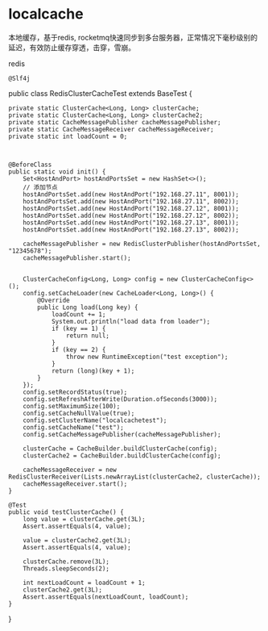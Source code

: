 # localcache
本地缓存，基于redis, rocketmq快速同步到多台服务器，正常情况下毫秒级别的延迟，有效防止缓存穿透，击穿，雪崩。

redis

    @Slf4j
public class RedisClusterCacheTest extends BaseTest {

    private static ClusterCache<Long, Long> clusterCache;
    private static ClusterCache<Long, Long> clusterCache2;
    private static CacheMessagePublisher cacheMessagePublisher;
    private static CacheMessageReceiver cacheMessageReceiver;
    private static int loadCount = 0;



    @BeforeClass
    public static void init() {
        Set<HostAndPort> hostAndPortsSet = new HashSet<>();
        // 添加节点
        hostAndPortsSet.add(new HostAndPort("192.168.27.11", 8001));
        hostAndPortsSet.add(new HostAndPort("192.168.27.11", 8002));
        hostAndPortsSet.add(new HostAndPort("192.168.27.12", 8001));
        hostAndPortsSet.add(new HostAndPort("192.168.27.12", 8002));
        hostAndPortsSet.add(new HostAndPort("192.168.27.13", 8001));
        hostAndPortsSet.add(new HostAndPort("192.168.27.13", 8002));

        cacheMessagePublisher = new RedisClusterPublisher(hostAndPortsSet, "12345678");
        cacheMessagePublisher.start();


        ClusterCacheConfig<Long, Long> config = new ClusterCacheConfig<>();
        config.setCacheLoader(new CacheLoader<Long, Long>() {
            @Override
            public Long load(Long key) {
                loadCount += 1;
                System.out.println("load data from loader");
                if (key == 1) {
                    return null;
                }
                if (key == 2) {
                    throw new RuntimeException("test exception");
                }
                return (long)(key + 1);
            }
        });
        config.setRecordStatus(true);
        config.setRefreshAfterWrite(Duration.ofSeconds(3000));
        config.setMaximumSize(100);
        config.setCacheNullValue(true);
        config.setClusterName("localcachetest");
        config.setCacheName("test");
        config.setCacheMessagePublisher(cacheMessagePublisher);

        clusterCache = CacheBuilder.buildClusterCache(config);
        clusterCache2 = CacheBuilder.buildClusterCache(config);

        cacheMessageReceiver = new RedisClusterReceiver(Lists.newArrayList(clusterCache2, clusterCache));
        cacheMessageReceiver.start();
    }

    @Test
    public void testClusterCache() {
        long value = clusterCache.get(3L);
        Assert.assertEquals(4, value);

        value = clusterCache2.get(3L);
        Assert.assertEquals(4, value);

        clusterCache.remove(3L);
        Threads.sleepSeconds(2);

        int nextLoadCount = loadCount + 1;
        clusterCache2.get(3L);
        Assert.assertEquals(nextLoadCount, loadCount);
    }
  }




